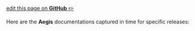 
<p class="github-button"
><a href="https://github.com/vmware-tanzu/secrets-manager/blob/main/docs/_pages/0960-doc-snapshots.md"
>edit this page on <strong>GitHub</strong> ✏️</a></p>

Here are the **Aegis** documentations captured in time for specific releases:

<!--
TODO: add link to archived repo
have a process to create snapshots (we can copy it from the older repo)
add front matter to this page so that it can be navigable on the documentation site.
create a snapshot of the current docs and add there for starters.
-->